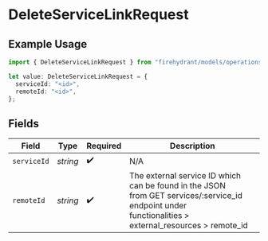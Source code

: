 # DeleteServiceLinkRequest

## Example Usage

```typescript
import { DeleteServiceLinkRequest } from "firehydrant/models/operations";

let value: DeleteServiceLinkRequest = {
  serviceId: "<id>",
  remoteId: "<id>",
};
```

## Fields

| Field                                                                                                                                                 | Type                                                                                                                                                  | Required                                                                                                                                              | Description                                                                                                                                           |
| ----------------------------------------------------------------------------------------------------------------------------------------------------- | ----------------------------------------------------------------------------------------------------------------------------------------------------- | ----------------------------------------------------------------------------------------------------------------------------------------------------- | ----------------------------------------------------------------------------------------------------------------------------------------------------- |
| `serviceId`                                                                                                                                           | *string*                                                                                                                                              | :heavy_check_mark:                                                                                                                                    | N/A                                                                                                                                                   |
| `remoteId`                                                                                                                                            | *string*                                                                                                                                              | :heavy_check_mark:                                                                                                                                    | The external service ID which can be found in the JSON<br/>from GET services/:service_id endpoint under<br/>functionalities > external_resources > remote_id<br/> |